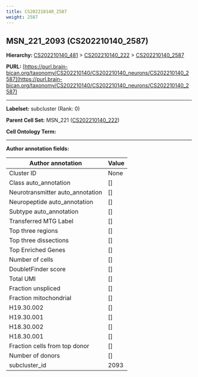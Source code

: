 ```yaml
---
title: CS202210140_2587
weight: 2587
---
```

## MSN_221_2093 (CS202210140_2587)
<b>Hierarchy: </b>
[CS202210140_481](../CS202210140_481) >
[CS202210140_222](../CS202210140_222) >
[CS202210140_2587](../CS202210140_2587)

**PURL:** [https://purl.brain-bican.org/taxonomy/CS202210140/CS202210140_neurons/CS202210140_2587](https://purl.brain-bican.org/taxonomy/CS202210140/CS202210140_neurons/CS202210140_2587)

---


**Labelset:** subcluster (Rank: 0)

**Parent Cell Set:** MSN_221 ([CS202210140_222](../CS202210140_222))



**Cell Ontology Term:** 

[MARKER GENES.]: #


---

[TRANSFERRED ANNOTATIONS.]: #


[AUTHOR ANNOTATION FIELDS.]: #


**Author annotation fields:**

| Author annotation | Value |
|-------------------|-------|
|Cluster ID|None|
|Class auto_annotation|[]|
|Neurotransmitter auto_annotation|[]|
|Neuropeptide auto_annotation|[]|
|Subtype auto_annotation|[]|
|Transferred MTG Label|[]|
|Top three regions|[]|
|Top three dissections|[]|
|Top Enriched Genes|[]|
|Number of cells|[]|
|DoubletFinder score|[]|
|Total UMI|[]|
|Fraction unspliced|[]|
|Fraction mitochondrial|[]|
|H19.30.002|[]|
|H19.30.001|[]|
|H18.30.002|[]|
|H18.30.001|[]|
|Fraction cells from top donor|[]|
|Number of donors|[]|
|subcluster_id|2093|
